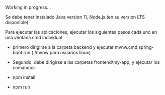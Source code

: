 Working in progress...

Se debe tener instalado Java version 11, Node.js (en su version LTS disponible)

Para ejecutar las aplicaciones, ejecutar los siguientes pasos cada uno en una ventana cmd individual
- primero dirigirse a la carpeta backend y ejecutar mvnw.cmd spring-boot:run (./mvnw para usuarios linux)

- Segundo, debe dirigirse a las carpetas frontend\my-app, y ejecutar los comandos:
 - npm install
 - npm run


